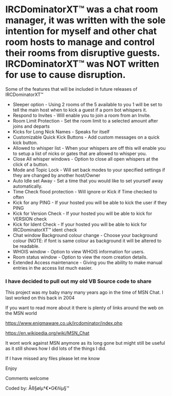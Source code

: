 # IRCDominatorXT™ was a chat room manager, it was written with the sole intention for myself and other chat room hosts to manage and control their rooms from disruptive guests. IRCDominatorXT™ was NOT written for use to cause disruption.

Some of the features that will be included in future releases of IRCDominatorXT™

* Sleeper option - Using 2 rooms of the 5 available to you 1 will be set to tell the main host when to kick a guest if a porn bot whispers it.
* Respond to Invites - Will enable you to join a room from an Invite.
* Room Limit Protection - Set the room limit to a selected amount after joins and departs
* Kicks for Long Nick Names - Speaks for itself
* Customizable Quick Kick Buttons - Add custom messages on a quick kick button.
* Allowed to whisper list - When your whispers are off this will enable you to setup a list of nicks or gates that are allowed to whisper you.
* Close All whisper windows - Option to close all open whispers at the click of a button.
* Mode and Topic Lock - Will set back modes to your specified settings if they are changed by another host/Owner
* Auto Idle set Away - Set a time that you would like to set yourself away automatically.
* Time Check flood protection - Will ignore or Kick if Time checked to often
* Kick for any PING - If your hosted you will be able to kick the user if they PING
* Kick for Version Check - If your hosted you will be able to kick for VERSION check
* Kick for Ident Check - If your hosted you will be able to kick for IRCDominatorXT™ ident check
* Chat window Background colour change - Choose your background colour (NOTE: if font is same colour as background it will be altered to be readable.
* WHOIS window - Option to view WHOIS information for users.
* Room status window - Option to view the room creation details.
* Extended Access maintenance - Giving you the ability to make manual entries in the access list much easier.


 ### I have decided to pull out my old VB Source code to share

This project was my baby many many years ago in the time of MSN Chat.
I last worked on this back in 2004

If you want to read more about it there is plenty of links around the web on the MSN world

https://www.enigmaware.co.uk/ircdominator/index.php

https://en.wikipedia.org/wiki/MSN_Chat

It wont work against MSN anymore as its long gone but might still be useful as it still shows how I did lots of the things I did.

If I have missed any files please let me know

Enjoy

Comments welcome

Coded by: Åß§ølµ†€•G€ñïµ§™
